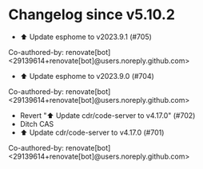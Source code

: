 # Changelog since v5.10.2
- ⬆️ Update esphome to v2023.9.1 (#705)

Co-authored-by: renovate[bot] <29139614+renovate[bot]@users.noreply.github.com> 
- ⬆️ Update esphome to v2023.9.0 (#704)

Co-authored-by: renovate[bot] <29139614+renovate[bot]@users.noreply.github.com> 
- Revert "⬆️ Update cdr/code-server to v4.17.0" (#702) 
- Ditch CAS 
- ⬆️ Update cdr/code-server to v4.17.0 (#701)

Co-authored-by: renovate[bot] <29139614+renovate[bot]@users.noreply.github.com> 
